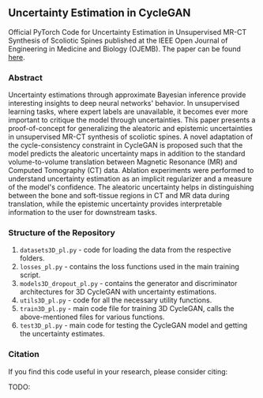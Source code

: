 ## Uncertainty Estimation in CycleGAN
Official PyTorch Code for Uncertainty Estimation in Unsupervised MR-CT Synthesis of Scoliotic Spines published at the IEEE Open Journal of Engineering in Medicine and Biology (OJEMB). The paper can be found [here](https://ieeexplore.ieee.org/stamp/stamp.jsp?tp=&arnumber=10086579). 

### Abstract
Uncertainty estimations through approximate Bayesian inference provide interesting insights to deep neural networks' behavior. In unsupervised learning tasks, where expert labels are unavailable, it becomes ever more important to critique the model through uncertainties. 
This paper presents a proof-of-concept for generalizing the aleatoric and epistemic uncertainties in unsupervised MR-CT synthesis of scoliotic spines. A novel adaptation of the cycle-consistency constraint in CycleGAN is proposed such that the model predicts the aleatoric uncertainty maps in addition to the standard volume-to-volume translation between Magnetic Resonance (MR) and Computed Tomography (CT) data. 
Ablation experiments were performed to understand uncertainty estimation as an implicit regularizer and a measure of the model's confidence. The aleatoric uncertainty helps in distinguishing between the bone and soft-tissue regions in CT and MR data during translation, while the epistemic uncertainty provides interpretable information to the user for downstream tasks.

### Structure of the Repository

1. `datasets3D_pl.py` - code for loading the data from the respective folders. 
2. `losses_pl.py` - contains the loss functions used in the main training script.
3. `models3D_dropout_pl.py` - contains the generator and discriminator architectures for 3D CycleGAN with uncertainty estimations.
4. `utils3D_pl.py` - code for all the necessary utility functions.
5. `train3D_pl.py` - main code file for training 3D CycleGAN, calls the above-mentioned files for various functions. 
6. `test3D_pl.py` - main code for testing the CycleGAN model and getting the uncertainty estimates. 


### Citation

If you find this code useful in your research, please consider citing:

TODO:


